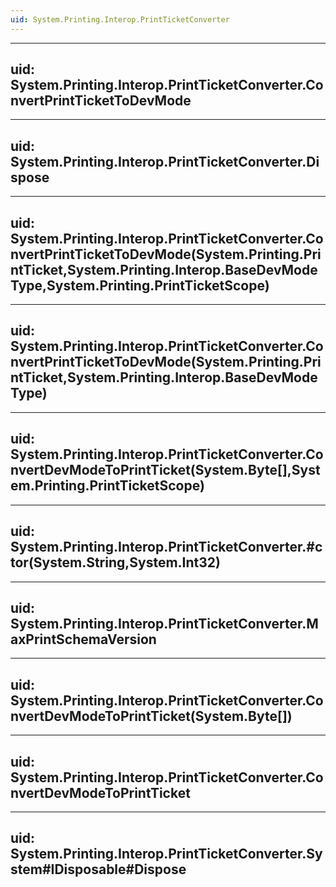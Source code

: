 ```yaml
---
uid: System.Printing.Interop.PrintTicketConverter
---
```


---
uid: System.Printing.Interop.PrintTicketConverter.ConvertPrintTicketToDevMode
---

---
uid: System.Printing.Interop.PrintTicketConverter.Dispose
---

---
uid: System.Printing.Interop.PrintTicketConverter.ConvertPrintTicketToDevMode(System.Printing.PrintTicket,System.Printing.Interop.BaseDevModeType,System.Printing.PrintTicketScope)
---

---
uid: System.Printing.Interop.PrintTicketConverter.ConvertPrintTicketToDevMode(System.Printing.PrintTicket,System.Printing.Interop.BaseDevModeType)
---

---
uid: System.Printing.Interop.PrintTicketConverter.ConvertDevModeToPrintTicket(System.Byte[],System.Printing.PrintTicketScope)
---

---
uid: System.Printing.Interop.PrintTicketConverter.#ctor(System.String,System.Int32)
---

---
uid: System.Printing.Interop.PrintTicketConverter.MaxPrintSchemaVersion
---

---
uid: System.Printing.Interop.PrintTicketConverter.ConvertDevModeToPrintTicket(System.Byte[])
---

---
uid: System.Printing.Interop.PrintTicketConverter.ConvertDevModeToPrintTicket
---

---
uid: System.Printing.Interop.PrintTicketConverter.System#IDisposable#Dispose
---
